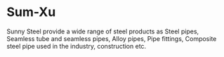 # Sum-Xu
Sunny Steel provide a wide range of steel products as Steel pipes, Seamless tube and seamless pipes, Alloy pipes, Pipe fittings, Composite steel pipe used in the industry, construction etc.
